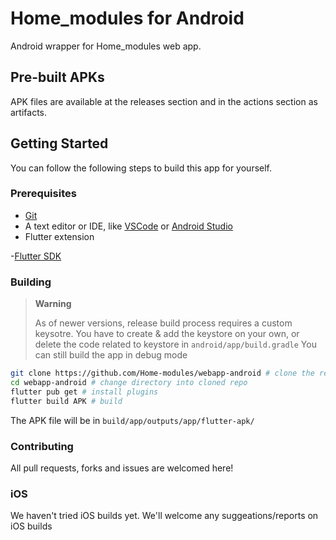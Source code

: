 # Home_modules for Android

Android wrapper for Home_modules web app.

## Pre-built APKs

APK files are available at the releases section and in the actions section as artifacts.

## Getting Started

You can follow the following steps to build this app for yourself.

### Prerequisites

- [Git](https://git-scm.com/)
- A text editor or IDE, like [VSCode](https://code.visualstudio.com/) or [Android Studio](https://developer.android.com/studio)
- Flutter extension

-[Flutter SDK](https://flutter.dev)

### Building

> **Warning**
>
> As of newer versions, release build process requires a custom keysotre. You have to create & add the keystore on your own, or delete the code related to keystore in `android/app/build.gradle`
> You can still build the app in debug mode

```sh
git clone https://github.com/Home-modules/webapp-android # clone the repo
cd webapp-android # change directory into cloned repo
flutter pub get # install plugins
flutter build APK # build
```

The APK file will be in `build/app/outputs/app/flutter-apk/`

### Contributing

All pull requests, forks and issues are welcomed here!

### iOS

We haven't tried iOS builds yet. We'll welcome any suggeations/reports on iOS builds
